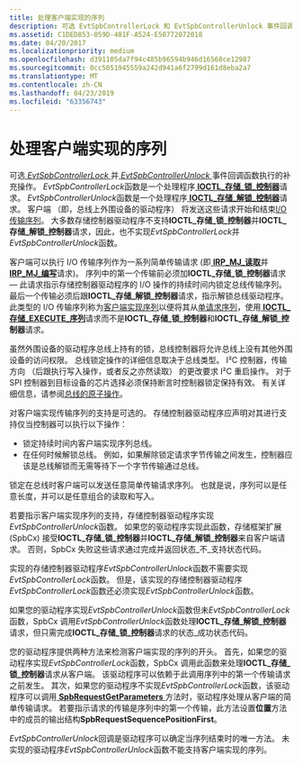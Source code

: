```yaml
---
title: 处理客户端实现的序列
description: 可选 EvtSpbControllerLock 和 EvtSpbControllerUnlock 事件回调函数执行互为补充的操作。
ms.assetid: C1DED853-059D-481F-A524-E50772072018
ms.date: 04/20/2017
ms.localizationpriority: medium
ms.openlocfilehash: d391105da7f94c485b96594b946d16560ce12987
ms.sourcegitcommit: 0cc5051945559a242d941a6f2799d161d8eba2a7
ms.translationtype: MT
ms.contentlocale: zh-CN
ms.lasthandoff: 04/23/2019
ms.locfileid: "63356743"
---
```

# <a name="handling-client-implemented-sequences"></a>处理客户端实现的序列


可选[ *EvtSpbControllerLock* ](https://msdn.microsoft.com/library/windows/hardware/hh450814)并[ *EvtSpbControllerUnlock* ](https://msdn.microsoft.com/library/windows/hardware/hh450816)事件回调函数执行的补充操作。 *EvtSpbControllerLock*函数是一个处理程序[ **IOCTL\_存储\_锁\_控制器**](https://msdn.microsoft.com/library/windows/hardware/hh450858)请求。 *EvtSpbControllerUnlock*函数是一个处理程序[ **IOCTL\_存储\_解锁\_控制器**](https://msdn.microsoft.com/library/windows/hardware/hh450859)请求。 客户端 （即，总线上外围设备的驱动程序） 将发送这些请求开始和结束[I/O 传输序列](https://msdn.microsoft.com/library/windows/hardware/hh450890)。 大多数存储控制器驱动程序不支持**IOCTL\_存储\_锁\_控制器**并**IOCTL\_存储\_解锁\_控制器**请求，因此，也不实现*EvtSpbControllerLock*并*EvtSpbControllerUnlock*函数。

客户端可以执行 I/O 传输序列作为一系列简单传输请求 (即[ **IRP\_MJ\_读取**](https://msdn.microsoft.com/library/windows/hardware/ff550794)并[ **IRP\_MJ\_编写**](https://msdn.microsoft.com/library/windows/hardware/ff550819)请求)。 序列中的第一个传输前必须加**IOCTL\_存储\_锁\_控制器**请求 — 此请求指示存储控制器驱动程序的 I/O 操作的持续时间内锁定总线传输序列。 最后一个传输必须后跟**IOCTL\_存储\_解锁\_控制器**请求，指示解锁总线驱动程序。 此类型的 I/O 传输序列称为[客户端实现序列](https://msdn.microsoft.com/library/windows/hardware/hh450890#buses-client-implemented-sequences)以便将其从[单请求序列](https://msdn.microsoft.com/library/windows/hardware/hh450890#buses-single-request-sequences)，使用[ **IOCTL\_存储\_EXECUTE\_序列**](https://msdn.microsoft.com/library/windows/hardware/hh450857)请求而不是**IOCTL\_存储\_锁\_控制器**和**IOCTL\_存储\_解锁\_控制器**请求。

虽然外围设备的驱动程序总线上持有的锁，总线控制器将允许总线上没有其他外围设备的访问权限。 总线锁定操作的详细信息取决于总线类型。 I²C 控制器，传输方向 （后跟执行写入操作，或者反之亦然读取） 的更改要求 I²C 重启操作。 对于 SPI 控制器到目标设备的芯片选择必须保持断言时控制器锁定保持有效。 有关详细信息，请参阅[总线的原子操作](https://msdn.microsoft.com/library/windows/hardware/jj850339)。

对客户端实现传输序列的支持是可选的。 存储控制器驱动程序应声明对其进行支持仅当控制器可以执行以下操作：

-   锁定持续时间内客户端实现序列总线。
-   在任何时候解锁总线。 例如，如果解除锁定请求字节传输之间发生，控制器应该是总线解锁而无需等待下一个字节传输通过总线。

锁定在总线时客户端可以发送任意简单传输请求序列。 也就是说，序列可以是任意长度，并可以是任意组合的读取和写入。

若要指示客户端实现序列的支持，存储控制器驱动程序实现*EvtSpbControllerUnlock*函数。 如果您的驱动程序实现此函数，存储框架扩展 (SpbCx) 接受**IOCTL\_存储\_锁\_控制器**并**IOCTL\_存储\_解锁\_控制器**来自客户端请求。 否则，SpbCx 失败这些请求通过完成并返回状态\_不\_支持状态代码。

实现的存储控制器驱动程序*EvtSpbControllerUnlock*函数不需要实现*EvtSpbControllerLock*函数。 但是，该实现的存储控制器驱动程序*EvtSpbControllerLock*函数还必须实现*EvtSpbControllerUnlock*函数。

如果您的驱动程序实现*EvtSpbControllerUnlock*函数但未*EvtSpbControllerLock*函数，SpbCx 调用*EvtSpbControllerUnlock*函数处理**IOCTL\_存储\_解锁\_控制器**请求，但只需完成**IOCTL\_存储\_锁\_控制器**请求的状态\_成功状态代码。

您的驱动程序提供两种方法来检测客户端实现的序列的开头。 首先，如果您的驱动程序实现*EvtSpbControllerLock*函数，SpbCx 调用此函数来处理**IOCTL\_存储\_锁\_控制器**请求从客户端。 该驱动程序可以依赖于此调用序列中的第一个传输请求之前发生。 其次，如果您的驱动程序不实现*EvtSpbControllerLock*函数，该驱动程序可以调用[ **SpbRequestGetParameters** ](https://msdn.microsoft.com/library/windows/hardware/hh450922)方法时，驱动程序处理从客户端的简单传输请求。 若要指示请求的传输是序列中的第一个传输，此方法设置**位置**方法中的成员的输出结构**SpbRequestSequencePositionFirst**。

*EvtSpbControllerUnlock*回调是驱动程序可以确定当序列结束时的唯一方法。 未实现的驱动程序*EvtSpbControllerUnlock*函数不能支持客户端实现的序列。

 

 





